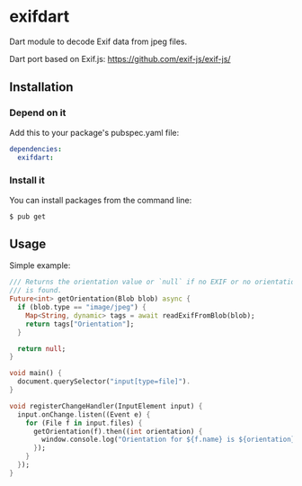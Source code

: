 # exifdart

Dart module to decode Exif data from jpeg files.

Dart port based on Exif.js:
<https://github.com/exif-js/exif-js/>

## Installation

### Depend on it
Add this to your package's pubspec.yaml file:

```YAML
dependencies:
  exifdart:
```

### Install it
You can install packages from the command line:
```
$ pub get
```

## Usage

Simple example:
```Dart
/// Returns the orientation value or `null` if no EXIF or no orientation info
/// is found.
Future<int> getOrientation(Blob blob) async {
  if (blob.type == "image/jpeg") {
    Map<String, dynamic> tags = await readExifFromBlob(blob);
    return tags["Orientation"];
  }

  return null;
}

void main() {
  document.querySelector("input[type=file]").
}

void registerChangeHandler(InputElement input) {
  input.onChange.listen((Event e) {
    for (File f in input.files) {
      getOrientation(f).then((int orientation) {
        window.console.log("Orientation for ${f.name} is ${orientation}");
      });
    }
  });
}
```
